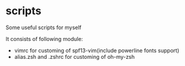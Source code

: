 scripts
=======

Some useful scripts for myself

It consists of following module:

* vimrc for customing of spf13-vim(include powerline fonts support)
* alias.zsh and .zshrc for customing of oh-my-zsh

